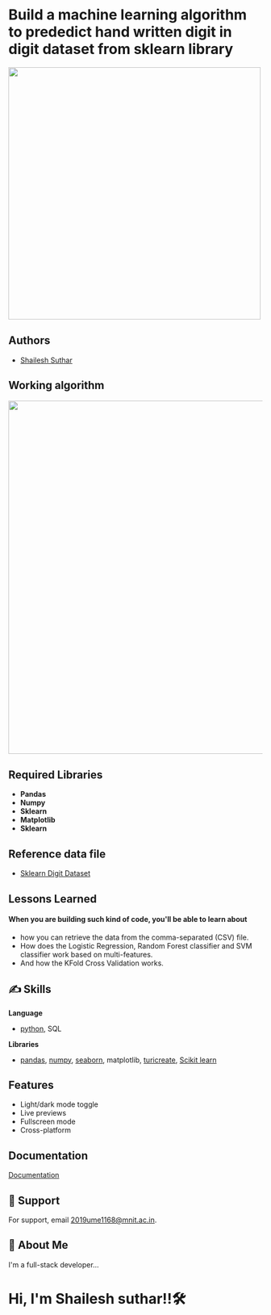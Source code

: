 # **Build a machine learning algorithm to prededict hand written digit in digit dataset from sklearn library**
<p float='left'>
  <img src='https://miro.medium.com/max/1400/1*hVdoiW35FXUE-fZ0HI30Tw.jpeg' width=500>
</p>




                                                                                                               
## Authors

- [Shailesh Suthar](https://github.com/shaileshsuthar675/)


## Working algorithm

<p float='left'>
  <img src='https://www.researchgate.net/profile/James-Landay/publication/221518120/figure/fig4/AS:668489102659594@1536391630464/Our-Digits-task-requires-recognition-of-handwritten-digits-Participants-collect-data.png' width=700>
</p>


## Required Libraries
- **Pandas**
- **Numpy**
- **Sklearn**
- **Matplotlib**
- **Sklearn**
## Reference data file
- [Sklearn Digit Dataset](https://scikit-learn.org/stable/modules/generated/sklearn.datasets.load_digits.html)

## Lessons Learned
#### When you are building such kind of code, you'll be able to learn about
- how you can retrieve the data from the comma-separated (CSV) file.
- How does the Logistic Regression, Random Forest classifier and SVM classifier work based on multi-features.
- And how the KFold Cross Validation works.


## ✍️ Skills
**Language**
- [python](https://www.python.org/), SQL

**Libraries**
- [pandas](https://pandas.pydata.org/pandas-docs/dev/getting_started/overview.html), [numpy](https://numpy.org/), [seaborn](https://seaborn.pydata.org/), matplotlib, [turicreate](https://github.com/apple/turicreate), [Scikit learn](https://scikit-learn.org/stable/) 


## Features

- Light/dark mode toggle
- Live previews
- Fullscreen mode
- Cross-platform


## Documentation

[Documentation](https://linktodocumentation)



## 🤙 Support

For support, email 2019ume1168@mnit.ac.in.


## 🚀 About Me
I'm a full-stack developer...
# Hi, I'm Shailesh suthar!!🛠 
